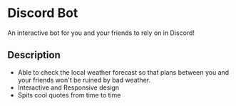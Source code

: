# Discord Bot

An interactive bot for you and your friends to rely on in Discord!

## Description
- Able to check the local weather forecast so that plans between you and your friends won't be ruined by bad weather.
- Interactive and Responsive design
- Spits cool quotes from time to time
